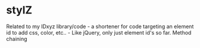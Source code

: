 # stylZ
Related to my IDxyz library/code - a shortener for code targeting an element id to add css, color, etc.. - Like jQuery, only just element id's so far.  Method chaining
